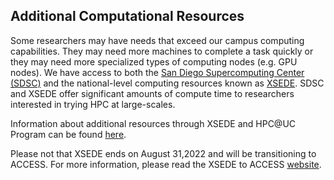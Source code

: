 ## Additional Computational Resources <!-- {docsify-ignore-all} -->
Some researchers may have needs that exceed our campus computing capabilities. They may need more machines to complete a task quickly or they may need more specialized types of computing nodes (e.g. GPU nodes). We have access to both the [San Diego Supercomputing Center (SDSC)](https://www.sdsc.edu/) and the national-level computing resources known as [XSEDE](https://www.xsede.org/). SDSC and XSEDE offer significant amounts of compute time to researchers interested in trying HPC at large-scales. 

Information about additional resources through XSEDE and HPC@UC Program can be found [here](hpc_uc.md). 

Please not that XSEDE ends on August 31,2022 and will be transitioning to ACCESS. For more information, please read the XSEDE to ACCESS [website](https://www.xsede.org/advancetoaccess).